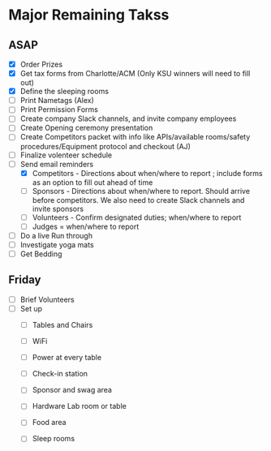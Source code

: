 # Major Remaining Takss

## ASAP

- [x] Order Prizes 
- [x] Get tax forms from Charlotte/ACM (Only KSU winners will need to fill out)
- [x] Define the sleeping rooms
- [ ] Print Nametags (Alex)
- [ ] Print Permission Forms
- [ ] Create company Slack channels, and invite company employees
- [ ] Create Opening ceremony presentation
- [ ] Create Competitors packet with info like APIs/available rooms/safety procedures/Equipment protocol and checkout (AJ)
- [ ] Finalize volenteer schedule
- [ ] Send email reminders
  - [x] Competitors - Directions about when/where to report ; include forms as an option to fill out ahead of time
  - [ ] Sponsors - Directions about when/where to report. Should arrive before competitors. We also need to create Slack channels and invite sponsors
  - [ ] Volunteers - Confirm designated duties; when/where to report
  - [ ] Judges = when/where to report
- [ ] Do a live Run through
- [ ] Investigate yoga mats
- [ ] Get Bedding
## Friday

- [ ] Brief Volunteers
- [ ] Set up
  - [ ] Tables and Chairs
  - [ ] WiFi
  - [ ] Power at every table
  - [ ] Check-in station
  - [ ] Sponsor and swag area
  - [ ] Hardware Lab room or table
  - [ ] Food area
  - [ ] Sleep rooms
  
